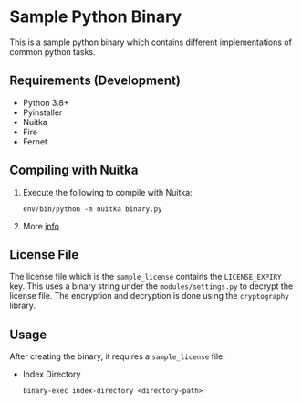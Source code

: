 # Sample Python Binary
This is a sample python binary which contains different implementations of common python tasks.

## Requirements (Development)
- Python 3.8+
- Pyinstaller
- Nuitka
- Fire
- Fernet

## Compiling with Nuitka
1. Execute the following to compile with Nuitka:
    ```
    env/bin/python -m nuitka binary.py
    ```
2. More [info](https://github.com/Nuitka/Nuitka)

## License File
The license file which is the `sample_license` contains the `LICENSE_EXPIRY` key. This uses a binary string under the `modules/settings.py` to decrypt the license file. The encryption and decryption is done using the `cryptography` library.


## Usage
After creating the binary, it requires a `sample_license` file.
- Index Directory
    ```
    binary-exec index-directory <directory-path>
    ```